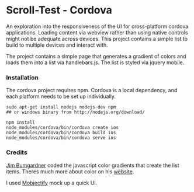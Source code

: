 Scroll-Test - Cordova
==========

An exploration into the responsiveness of the UI for cross-platform cordova applications. Loading content via webview rather than using native controls might not be adequate across devices. This project contains a simple list to build to multiple devices and interact with.

The project contains a simple page that generates a gradient of colors and loads them into a list via handlebars.js. The list is styled via jquery mobile.

### Installation

The cordova project requires npm. Cordova is a local dependency, and each platform needs to be set up individually.

```
sudo apt-get install nodejs nodejs-dev npm
## or windows binary from http://nodejs.org/download/

npm install
node_modules/cordova/bin/cordova create ios
node_modules/cordova/bin/cordova build ios
node_modules/cordova/bin/cordova serve ios
```

### Credits

[Jim Bumgardner](http://krazydad.com/about.php) coded the javascript color gradients that create the list items. Theres much more about color on his [website](http://krazydad.com/tutorials/makecolors.php).

I used [Mobjectify](http://www.mobjectify.com/) mock up a quick UI.
